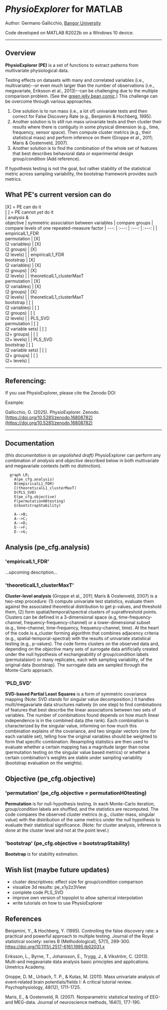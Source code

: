 # _PhysioExplorer_ for MATLAB

Author: Germano Gallicchio, [Bangor University](https://www.bangor.ac.uk/)

Code developed on MATLAB R2022b on a Windows 10 device.

---

## Overview
**PhysioExplorer (PE)** is a set of functions to extract patterns from multivariate physiological data. 

Testing effects on datasets with many and correlated variables (i.e., multivariate)--or even much larger than the number of observations (i.e., megavariate, Eriksson et al., 2013)--can be challenging due to the multiple comparison problem. (See the [green jelly bean comic](https://xkcd.com/882).) This challenge can be overcome through various approaches.
1. One solution is to run mass (i.e., a lot of) univariate tests and then correct for False Discovery Rate (e.g., Benjamini & Hochberg, 1995).
2. Another solution is to still run mass univariate tests and then cluster their results where there is contiguity in some physical dimension (e.g., time, frequency, sensor space). Then compute cluster metrics (e.g., their statistical mass) and perform inference on them (Groppe et al., 2011; Maris & Oostenveld, 2007).
3. Another solution is to find the combination of the whole set of features that best describes behavioral data or experimental design group/condition (Add reference).

If hypothesis testing is not the goal, but rather stability of the statistical metric across sampling variability, the bootstrap framework provides such metrics.

## What PE's current version can do
[X] = PE can do it
<br>
[ ] = PE cannot _yet_ do it
<br>
| analysis &<br>objective | symmetric association between variables | compare groups | compare levels of one repeated-measure factor
| ---: | :---: | :---: | :---: | 
| empiricalL1_FDR<br>permutation             | [X]<br>(2 variables)     | [X]<br>(2 groups)   | [X]<br>(2 levels) |
| empiricalL1_FDR<br>bootstrap               | [X]<br>(2 variables)     | [X]<br>(2 groups)   | [X]<br>(2 levels) |
| theoreticalL1_clusterMaxT<br>permutation   | [X]<br>(2 variables)     | [X]<br>(2 groups)   | [X]<br>(2 levels) |
| theoreticalL1_clusterMaxT<br>bootstrap     | [ ]<br>(2 variables)     | [ ]<br>(2 groups)   | [ ]<br>(2 levels) |
| PLS_SVD<br>permutation                     | [ ]<br>(2 variable sets) | [ ]<br>(2+ groups)  | [ ]<br>(2+ levels) |
| PLS_SVD<br>bootstrap                       | [ ]<br>(2 variable sets) | [ ]<br>(2+ groups)  | [ ]<br>(2+ levels) |

---


## Referencing: <br>
If you use PhysioExplorer, please cite the Zenodo DOI

Example:

Gallicchio, G. (2025). PhysioExplorer. Zenodo. [https://doi.org/10.5281/zenodo.16808782](https://doi.org/10.5281/zenodo.16808782)

---

## Documentation
_(this documentation is an unpolished draft)_
PhysioExplorer can perform any combination of _analysis_ and _objective_ described below in both multivariate and megavariate contexts (with no distinction). 



```mermaid
  graph LR;
    A(pe_cfg.analysis)
    B(empiricalL1_FDR)
    C(theoreticalL1_clusterMaxT)
    D(PLS_SVD)
    E(pe_cfg.objective)
    F(permutationH0testing)
    G(bootstrapStability)

    A-->B;
    A-->C;
    A-->D;
    E-->F;
    E-->G;

```

## Analysis (pe_cfg.analysis)
### 'empiricalL1_FDR'
...upcoming description...

### 'theoreticalL1_clusterMaxT'
**Cluster-level analysis** (Groppe et al., 2011; Maris & Oostenveld, 2007) is a two-step procedure: (1) compute univariate test statistics, evaluate them against the associated theoretical distribution to get p-values, and threshold them, (2) form spatial/temporal/spectral clusters of suprathreshold points. Clusters can be defined in a 3-dimensional space (e.g, time-frequency-channel, frequency-frequency-channel) or a lower-dimensional subset (e.g., time-channel, time-frequency, frequency-channel, time). At the heart of the code is a_cluster forming algorithm that combines adjacency criteria (e.g., spatial-temporal-spectral) with the results of univariate statistical testing (e.g., p-values). The code forms clusters on the observed data and, depending on the _objective_ many sets of surrogate data artificially created under the null hypothesis of exchangeability of group/condition labels (permutataion) or many replicates, each with sampling variability, of the original data (bootstrap). The surrogate data are sampled through the Monte-Carlo approach. 

### 'PLD_SVD'
**SVD-based Partial Least Squares** is a form of symmetric covariance mapping (Note: SVD stands for singular value decomposition.) It handles multi/megavariate data structures natively (in one step) to find combinations of features that best describe the linear associations between two sets of variables. The number of combinations found depends on how much linear independence is in the combined data (the rank). Each combination is characterized by the singular value, informing on how much this combination explains of the covariance, and two singular vectors (one for each variable set), telling how the original variables should be weighted to form that specific combination. Resampling statistics are then used to evaluate whether a certain mapping has a magnitude larger than noise (permutation testing on the singular value based metrics) or whether a certain combination's weights are stable under sampling variability (bootstrap evaluation on the weights).

## Objective (pe_cfg.objective)
### 'permutation' (pe_cfg.objective = permutationH0testing)
**Permutation** is for null-hypothesis testing. In each Monte-Carlo iteration, group/condition labels are shuffled, and the statistics are recomputed. The code compares the observed cluster metrics (e.g., cluster mass, singular value) with the distribution of the same metrics under the null hypothesis to evaluate their statistical significance. (Note: for cluster analysis, inference is done at the cluster level and not at the point level.)
### 'bootstrap' (pe_cfg.objective = bootstrapStability)
**Bootstrap** is for stability estimation.





## Wish list (maybe future updates)
- cluster descriptives: effect size for group/condition comparison 
- visualize 3d results: pe_x1y2z3View
- complete code PLS_SVD
- improve own version of topoplot to allow spherical interpolation
- write tutorials on how to use PhysioExplorer



## References

Benjamini, Y., & Hochberg, Y. (1995). Controlling the false discovery rate: a practical and powerful approach to multiple testing. Journal of the Royal statistical society: series B (Methodological), 57(1), 289-300. https://doi.org/10.1111/j.2517-6161.1995.tb02031.x

Eriksson, L., Byrne, T., Johansson, E., Trygg, J., & Vikström, C. (2013). Multi-and megavariate data analysis basic principles and applications. Umetrics Academy.

Groppe, D. M., Urbach, T. P., & Kutas, M. (2011). Mass univariate analysis of event‐related brain potentials/fields I: A critical tutorial review. Psychophysiology, 48(12), 1711-1725.

Maris, E., & Oostenveld, R. (2007). Nonparametric statistical testing of EEG-and MEG-data. Journal of neuroscience methods, 164(1), 177-190.


